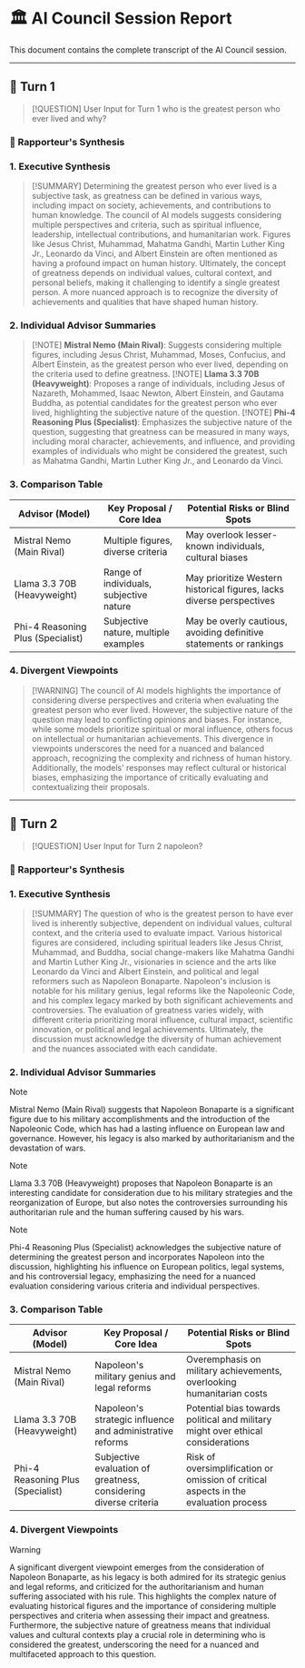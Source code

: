 # 🏛️ AI Council Session Report

This document contains the complete transcript of the AI Council session.

***

## 🔄 Turn 1

> [!QUESTION] User Input for Turn 1
> who is the greatest person who ever lived and why?

### 🧠 Rapporteur's Synthesis

### 1. Executive Synthesis
> [!SUMMARY] Determining the greatest person who ever lived is a subjective task, as greatness can be defined in various ways, including impact on society, achievements, and contributions to human knowledge. The council of AI models suggests considering multiple perspectives and criteria, such as spiritual influence, leadership, intellectual contributions, and humanitarian work. Figures like Jesus Christ, Muhammad, Mahatma Gandhi, Martin Luther King Jr., Leonardo da Vinci, and Albert Einstein are often mentioned as having a profound impact on human history. Ultimately, the concept of greatness depends on individual values, cultural context, and personal beliefs, making it challenging to identify a single greatest person. A more nuanced approach is to recognize the diversity of achievements and qualities that have shaped human history.

### 2. Individual Advisor Summaries
> [!NOTE] **Mistral Nemo (Main Rival)**: Suggests considering multiple figures, including Jesus Christ, Muhammad, Moses, Confucius, and Albert Einstein, as the greatest person who ever lived, depending on the criteria used to define greatness.
> [!NOTE] **Llama 3.3 70B (Heavyweight)**: Proposes a range of individuals, including Jesus of Nazareth, Mohammed, Isaac Newton, Albert Einstein, and Gautama Buddha, as potential candidates for the greatest person who ever lived, highlighting the subjective nature of the question.
> [!NOTE] **Phi-4 Reasoning Plus (Specialist)**: Emphasizes the subjective nature of the question, suggesting that greatness can be measured in many ways, including moral character, achievements, and influence, and providing examples of individuals who might be considered the greatest, such as Mahatma Gandhi, Martin Luther King Jr., and Leonardo da Vinci.

### 3. Comparison Table
| Advisor (Model) | Key Proposal / Core Idea | Potential Risks or Blind Spots |
|---|---|---|
| Mistral Nemo (Main Rival) | Multiple figures, diverse criteria | May overlook lesser-known individuals, cultural biases |
| Llama 3.3 70B (Heavyweight) | Range of individuals, subjective nature | May prioritize Western historical figures, lacks diverse perspectives |
| Phi-4 Reasoning Plus (Specialist) | Subjective nature, multiple examples | May be overly cautious, avoiding definitive statements or rankings |

### 4. Divergent Viewpoints
> [!WARNING] The council of AI models highlights the importance of considering diverse perspectives and criteria when evaluating the greatest person who ever lived. However, the subjective nature of the question may lead to conflicting opinions and biases. For instance, while some models prioritize spiritual or moral influence, others focus on intellectual or humanitarian achievements. This divergence in viewpoints underscores the need for a nuanced and balanced approach, recognizing the complexity and richness of human history. Additionally, the models' responses may reflect cultural or historical biases, emphasizing the importance of critically evaluating and contextualizing their proposals.

***

## 🔄 Turn 2

> [!QUESTION] User Input for Turn 2
> napoleon?

### 🧠 Rapporteur's Synthesis

### 1. Executive Synthesis
> [!SUMMARY] 
The question of who is the greatest person to have ever lived is inherently subjective, dependent on individual values, cultural context, and the criteria used to evaluate impact. Various historical figures are considered, including spiritual leaders like Jesus Christ, Muhammad, and Buddha, social change-makers like Mahatma Gandhi and Martin Luther King Jr., visionaries in science and the arts like Leonardo da Vinci and Albert Einstein, and political and legal reformers such as Napoleon Bonaparte. Napoleon's inclusion is notable for his military genius, legal reforms like the Napoleonic Code, and his complex legacy marked by both significant achievements and controversies. The evaluation of greatness varies widely, with different criteria prioritizing moral influence, cultural impact, scientific innovation, or political and legal achievements. Ultimately, the discussion must acknowledge the diversity of human achievement and the nuances associated with each candidate.

### 2. Individual Advisor Summaries
> [!NOTE] 
Mistral Nemo (Main Rival) suggests that Napoleon Bonaparte is a significant figure due to his military accomplishments and the introduction of the Napoleonic Code, which has had a lasting influence on European law and governance. However, his legacy is also marked by authoritarianism and the devastation of wars.

> [!NOTE] 
Llama 3.3 70B (Heavyweight) proposes that Napoleon Bonaparte is an interesting candidate for consideration due to his military strategies and the reorganization of Europe, but also notes the controversies surrounding his authoritarian rule and the human suffering caused by his wars.

> [!NOTE] 
Phi-4 Reasoning Plus (Specialist) acknowledges the subjective nature of determining the greatest person and incorporates Napoleon into the discussion, highlighting his influence on European politics, legal systems, and his controversial legacy, emphasizing the need for a nuanced evaluation considering various criteria and individual perspectives.

### 3. Comparison Table
| Advisor (Model) | Key Proposal / Core Idea | Potential Risks or Blind Spots |
|---|---|---|
| Mistral Nemo (Main Rival) | Napoleon's military genius and legal reforms | Overemphasis on military achievements, overlooking humanitarian costs |
| Llama 3.3 70B (Heavyweight) | Napoleon's strategic influence and administrative reforms | Potential bias towards political and military might over ethical considerations |
| Phi-4 Reasoning Plus (Specialist) | Subjective evaluation of greatness, considering diverse criteria | Risk of oversimplification or omission of critical aspects in the evaluation process |

### 4. Divergent Viewpoints
> [!WARNING] 
A significant divergent viewpoint emerges from the consideration of Napoleon Bonaparte, as his legacy is both admired for its strategic genius and legal reforms, and criticized for the authoritarianism and human suffering associated with his rule. This highlights the complex nature of evaluating historical figures and the importance of considering multiple perspectives and criteria when assessing their impact and greatness. Furthermore, the subjective nature of greatness means that individual values and cultural contexts play a crucial role in determining who is considered the greatest, underscoring the need for a nuanced and multifaceted approach to this question.

